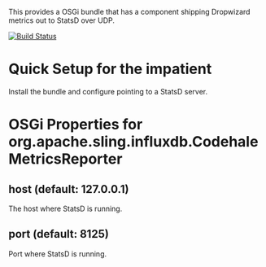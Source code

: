 This provides a OSGi bundle that has a component shipping Dropwizard metrics out to StatsD over UDP.


[![Build Status](https://travis-ci.org/ieb/statsd-reporter-osgi.svg?branch=master)](https://travis-ci.org/ieb/statsd-reporter-osgi)

# Quick Setup for the impatient

Install the bundle and configure pointing to a StatsD server.

# OSGi Properties for org.apache.sling.influxdb.CodehaleMetricsReporter

## host (default: 127.0.0.1)

The host where StatsD is running.

## port (default: 8125)

Port where StatsD is running.





